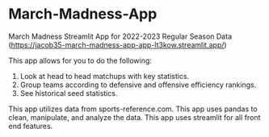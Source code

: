 # March-Madness-App
March Madness Streamlit App for 2022-2023 Regular Season Data
(https://jacob35-march-madness-app-app-lt3kow.streamlit.app/)

This app allows for you to do the following:
1. Look at head to head matchups with key statistics.
2. Group teams according to defensive and offensive efficiency rankings.
3. See historical seed statistics.

This app utilizes data from sports-reference.com. This app uses pandas to clean, manipulate, and analyze the data. This app uses streamlit for all front end features. 
